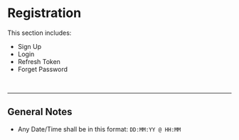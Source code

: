 # Registration

This section includes:

- Sign Up
- Login
- Refresh Token
- Forget Password

<br>

---

## General Notes

- Any Date/Time shall be in this format: `DD:MM:YY @ HH:MM`

